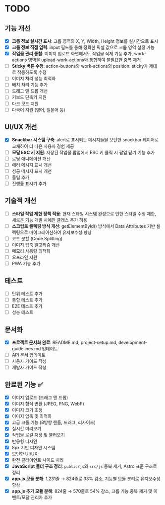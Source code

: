 # TODO

## 기능 개선
- [x] **크롭 정보 실시간 표시**: 크롭 영역의 X, Y, Width, Height 정보를 실시간으로 표시
- [x] **크롭 정보 직접 입력**: input 필드를 통해 정확한 픽셀 값으로 크롭 영역 설정 가능
- [x] **작업물 관리 통합**: 이미지 업로드 화면에서도 작업물 삭제 기능 추가, work-actions 영역을 upload-work-actions와 통합하여 불필요한 중복 제거
- [ ] **Sticky 버튼 수정**: action-buttons와 work-actions의 position: sticky가 제대로 작동하도록 수정
- [ ] 이미지 처리 성능 최적화
- [ ] 배치 처리 기능 추가
- [ ] 드래그 앤 드롭 개선
- [ ] 키보드 단축키 지원
- [ ] 다크 모드 지원
- [ ] 다국어 지원 (영어, 일본어 등)

## UI/UX 개선
- [x] **Snackbar 시스템 구축**: alert로 표시되는 메시지들을 모던한 snackbar 레이어로 교체하여 더 나은 사용자 경험 제공
- [ ] **모달 ESC 키 지원**: 저장된 작업물 팝업에서 ESC 키 클릭 시 팝업 닫기 기능 추가
- [ ] 로딩 애니메이션 개선
- [ ] 에러 메시지 표시 개선
- [ ] 성공 메시지 표시 개선
- [ ] 툴팁 추가
- [ ] 진행률 표시기 추가

## 기술적 개선
- [ ] **스타일 작업 제한 정책 적용**: 현재 스타일 시스템 완성으로 인한 스타일 수정 제한, 새로운 기능 개발 시에만 클래스 추가 허용
- [ ] **스크립트 셀렉팅 방식 개선**: getElementById() 방식에서 Data Attributes 기반 셀렉팅으로 마이그레이션하여 유지보수성 향상
- [ ] 코드 분할 (Code Splitting)
- [ ] 이미지 압축 알고리즘 개선
- [ ] 메모리 사용량 최적화
- [ ] 오프라인 지원
- [ ] PWA 기능 추가

## 테스트
- [ ] 단위 테스트 추가
- [ ] 통합 테스트 추가
- [ ] E2E 테스트 추가
- [ ] 성능 테스트

## 문서화
- [x] **프로젝트 문서화 완료**: README.md, project-setup.md, development-guidelines.md 업데이트
- [ ] API 문서 업데이트
- [ ] 사용자 가이드 작성
- [ ] 개발자 가이드 작성

## 완료된 기능 ✅
- [x] 이미지 업로드 (드래그 앤 드롭)
- [x] 이미지 형식 변환 (JPEG, PNG, WebP)
- [x] 이미지 크기 조정
- [x] 이미지 압축 및 최적화
- [x] 고급 크롭 기능 (8방향 핸들, 드래그, 리사이즈)
- [x] 실시간 미리보기
- [x] 작업물 로컬 저장 및 불러오기
- [x] 반응형 디자인
- [x] 8px 기반 디자인 시스템
- [x] 모던한 UI/UX
- [x] 완전 클라이언트 사이드 처리
- [x] **JavaScript 폴더 구조 정리**: `public/js`와 `src/js` 중복 제거, Astro 표준 구조로 정리
- [x] **app.js 모듈 분해**: 1,231줄 → 824줄로 33% 감소, 기능별 모듈 분리로 유지보수성 향상
- [x] **app.js 추가 모듈 분해**: 824줄 → 570줄로 54% 감소, 크롭 기능 중복 제거 및 이벤트/모달 관리자 추가 